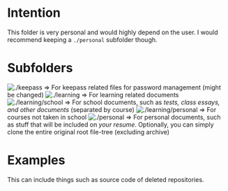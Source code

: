 # Intention
This folder is very personal and would highly depend on the user. I would recommend keeping a `./personal` subfolder though.

# Subfolders
![./keepass](./keepass) => For keepass related files for password management (might be changed) 
![./learning](./learning) => For learning related documents
![./learning/school](./learning/school) => For school documents, such as *tests, class essays, and other documents* (separated by course)
![./learning/personal](./learning/personal) => For courses not taken in school
![./personal](./personal) => For personal documents, such as stuff that will be included on *your resume*.
Optionally, you can simply clone the entire original root file-tree (excluding archive)

# Examples
This can include things such as source code of deleted repositories.

